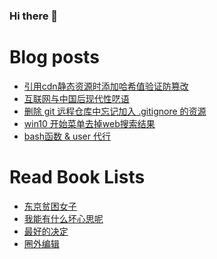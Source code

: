 ### Hi there 👋

<!--
**deletefromuser/deletefromuser** is a ✨ _special_ ✨ repository because its `README.md` (this file) appears on your GitHub profile.

Here are some ideas to get you started:

- 🔭 I’m currently working on ...
- 🌱 I’m currently learning ...
- 👯 I’m looking to collaborate on ...
- 🤔 I’m looking for help with ...
- 💬 Ask me about ...
- 📫 How to reach me: ...
- 😄 Pronouns: ...
- ⚡ Fun fact: ...
-->

# Blog posts
<!-- BLOG-POST-LIST:START -->
- [引用cdn静态资源时添加哈希值验证防篡改](https://deletefromuser.github.io/web/2022071101/)
- [互联网与中国后现代性呓语](https://deletefromuser.github.io/read/2022071101/)
- [删除 git 远程仓库中忘记加入 .gitignore 的资源](https://deletefromuser.github.io/git/2022071001/)
- [win10 开始菜单去掉web搜索结果](https://deletefromuser.github.io/problem/2022070801/)
- [bash函数 &amp; user 代行](https://deletefromuser.github.io/bash/2022070701/)
<!-- BLOG-POST-LIST:END -->

# Read Book Lists
<!-- READ-BOOK-LIST:START -->
- [东京贫困女子](https://deletefromuser.github.io/read/2022052701/)
- [我能有什么坏心思呢](https://deletefromuser.github.io/read/2022052301/)
- [最好的决定](https://deletefromuser.github.io/read/2022030801/)
- [圈外编辑](https://deletefromuser.github.io/read/2022030701/)
<!-- READ-BOOK-LIST:END -->
